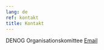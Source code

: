 ```yaml
---
lang: de
ref: kontakt
title: Kontakt
---
```

DENOG Organisationskomittee
<a href="mailto:meeting-orga@lists.de-nog.de">Email</a> 
